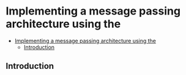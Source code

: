# Implementing a message passing architecture using the 

- [Implementing a message passing architecture using the](#implementing-a-message-passing-architecture-using-the)
  - [Introduction](#introduction)

## Introduction

